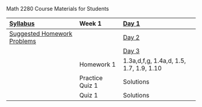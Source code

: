 Math 2280 Course Materials for Students

| [Syllabus](./syllabus/syllabus.md) | Week 1 | [Day 1](./daily_lectures/day1.pdf) |
| :--------------------------------- | :------ | :---------------------------------- |
|[Suggested Homework Problems](./suggested_problems/suggested_problems.md) |                 | [Day 2](./daily_lectures/day2.pdf) |
|                                                                          |                 | [Day 3](./daily_lectures/day3.pdf) |
|                                                                          | Homework 1      | 1.3a,d,f,g, 1.4a,d, 1.5, 1.7, 1.9, 1.10 |
|                                                                          | Practice Quiz 1 | Solutions |
|                                                                          | Quiz 1          | Solutions |

